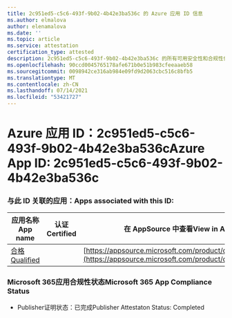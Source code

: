 ```yaml
---
title: 2c951ed5-c5c6-493f-9b02-4b42e3ba536c 的 Azure 应用 ID 信息
ms.author: elmalova
author: elenamalova
ms.date: ''
ms.topic: article
ms.service: attestation
certification_type: attested
description: 2c951ed5-c5c6-493f-9b02-4b42e3ba536c 的所有可用安全性和合规性信息。
ms.openlocfilehash: 90ccd0045765178afe671b0e51b983cfeeaaeb58
ms.sourcegitcommit: 0098942ce316ab984e09fd9d2063cbc516c8bfb5
ms.translationtype: MT
ms.contentlocale: zh-CN
ms.lasthandoff: 07/14/2021
ms.locfileid: "53421727"
---
```

# <a name="azure-app-id-2c951ed5-c5c6-493f-9b02-4b42e3ba536c"></a><span data-ttu-id="f667d-103">Azure 应用 ID：2c951ed5-c5c6-493f-9b02-4b42e3ba536c</span><span class="sxs-lookup"><span data-stu-id="f667d-103">Azure App ID: 2c951ed5-c5c6-493f-9b02-4b42e3ba536c</span></span>


### <a name="apps-associated-with-this-id"></a><span data-ttu-id="f667d-104">与此 ID 关联的应用：</span><span class="sxs-lookup"><span data-stu-id="f667d-104">Apps associated with this ID:</span></span>
| <span data-ttu-id="f667d-105">**应用名称**</span><span class="sxs-lookup"><span data-stu-id="f667d-105">**App name**</span></span> | <span data-ttu-id="f667d-106">**认证**</span><span class="sxs-lookup"><span data-stu-id="f667d-106">**Certified**</span></span> | <span data-ttu-id="f667d-107">**在 AppSource 中查看**</span><span class="sxs-lookup"><span data-stu-id="f667d-107">**View in AppSource**</span></span> |
|-|-|-|
| [<span data-ttu-id="f667d-108">合格</span><span class="sxs-lookup"><span data-stu-id="f667d-108">Qualified</span></span>](https://docs.microsoft.com/en-us/microsoft-365-app-certification/forward/WA200002720) |  | [https://appsource.microsoft.com/product/office/WA200002720](https://appsource.microsoft.com/product/office/WA200002720) |

### <a name="microsoft-365-app-compliance-status"></a><span data-ttu-id="f667d-109">Microsoft 365应用合规性状态</span><span class="sxs-lookup"><span data-stu-id="f667d-109">Microsoft 365 App Compliance Status</span></span>
- <span data-ttu-id="f667d-110">Publisher证明状态：已完成</span><span class="sxs-lookup"><span data-stu-id="f667d-110">Publisher Attestaton Status: Completed</span></span>
